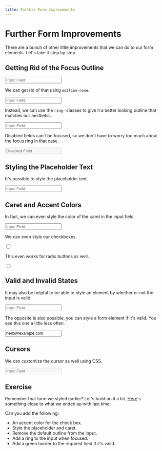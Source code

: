 ```yaml
---
title: Further Form Improvements
---
```


# Further Form Improvements

<script>
  import { Example, Playground } from '$components';
</script>

There are a bunch of other little improvements that we can do to our form elements. Let's take it step by step.

## Getting Rid of the Focus Outline

<Example>
  <input class="block w-full rounded-md border-2 border-purple-400 p-2 focus:border-purple-500 disabled:border-purple-300 disabled:bg-purple-50" placeholder="Input Field" />
</Example>

We can get rid of that using `outline-none`.

<Example highlight="outline-none">
  <input class="block w-full rounded-md border-2 border-purple-400 p-2 focus:border-purple-500 disabled:border-purple-300 disabled:bg-purple-50 outline-none" placeholder="Input Field" />
</Example>

Instead, we can use the `ring-` classes to give it a better looking outline that matches our aesthetic.

<Example highlight="focus:ring-4 ring-purple-300">
  <input class="block w-full rounded-md border-2 border-purple-400 p-2 focus:border-purple-500 focus:ring-4 ring-purple-300 disabled:border-purple-300 disabled:bg-purple-50 outline-none" placeholder="Input Field" />
</Example>

Disabled fields can't be focused, so we don't have to worry too much about the focus ring in that case.

<Example highlight="focus:ring-4 ring-purple-300">
  <input class="block w-full rounded-md border-2 border-purple-400 p-2 focus:border-purple-500 focus:ring-4 ring-purple-300 disabled:border-purple-300 disabled:bg-purple-50 outline-none" placeholder="Disabled Field" disabled />
</Example>

## Styling the Placeholder Text

It's possible to style the placeholder text.

<Example highlight="placeholder-purple-400">
  <input class="block w-full rounded-md border-2 border-purple-400 p-2 focus:border-purple-500 focus:ring-4 ring-purple-300 disabled:border-purple-300 disabled:bg-purple-50 outline-none placeholder-purple-400" placeholder="Input Field" />
</Example>

## Caret and Accent Colors

In fact, we can even style the color of the caret in the input field.

<Example highlight="caret-purple-700">
  <input class="block w-full rounded-md border-2 border-purple-400 p-2 focus:border-purple-500 focus:ring-4 ring-purple-300 disabled:border-purple-300 disabled:bg-purple-50 outline-none placeholder-purple-400 caret-purple-600" placeholder="Input Field" />
</Example>

We can even style our checkboxes.

<Example highlight="caret-purple-700">
  <input class="accent-purple-700" type="checkbox" />
</Example>

This even works for radio buttons as well.

<Example highlight="caret-purple-700">
  <input class="accent-purple-700" type="radio" />
</Example>

## Valid and Invalid States

It may also be helpful to be able to style an element by whether or not the input is valid.

<Example highlight="invalid:border-red-400">
  <input type="email" class="block w-full rounded-md border-2 border-purple-400 p-2 focus:border-purple-500 focus:ring-4 ring-purple-300 disabled:border-purple-300 disabled:bg-purple-50 outline-none placeholder-purple-400 caret-purple-600
  invalid:border-red-400" placeholder="Input Field" />
</Example>

The opposite is also possible, you can style a form element if it's valid. You see this one a little less often.

<Example highlight="valid:border-green-500">
  <input type="email" required class="block w-full rounded-md border-2 border-purple-400 p-2 focus:border-purple-500 focus:ring-4 ring-purple-300 disabled:border-purple-300 disabled:bg-purple-50 outline-none placeholder-purple-400 caret-purple-600
  valid:border-green-500"
  value="hello@example.com"
  placeholder="Input Field" />
</Example>

## Cursors

We can customize the cursor as well using CSS.

<Example highlight="disabled:cursor-not-allowed">
  <input disabled class="block w-full rounded-md border-2 border-purple-400 p-2 placeholder-purple-400 caret-purple-600 outline-none ring-purple-300 valid:border-green-500 focus:border-purple-500 focus:ring-4 disabled:cursor-not-allowed disabled:border-purple-300 disabled:bg-purple-50" placeholder="Input Field" />
</Example>

## Exercise

Remember that form we styled earlier? Let's build on it a bit. [Here](https://play.tailwindcss.com/k7fPoV007m)'s something close to what we ended up with last time:

<Playground id="k7fPoV007m" title="A Form That Could Be Improved" height={700} />

Can you add the following:

- An accent color for the check box.
- Style the placeholder and caret.
- Remove the default outline from the input.
- Add a ring to the input when focused.
- Add a green border to the required field if it's valid.
